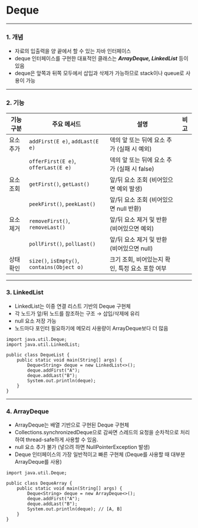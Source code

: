 # Deque
------

### 1. 개념
- 자료의 입출력을 양 끝에서 할 수 있는 자바 인터페이스
- deque 인터페이스를 구현한 대표적인 클래스는 ***ArrayDeque, LinkedList*** 등이 있음
- deque은 앞쪽과 뒤쪽 모두에서 삽입과 삭제가 가능하므로 stack이나 queue로 사용이 가능

---

### 2. 기능 

| 기능 구분       | 주요 메서드                        | 설명                                          | 비고                          |
| -------------- | --------------------------------- | --------------------------------------------- | ----------------------------- |
| 요소 추가      | `addFirst(E e)`, `addLast(E e)`   | 덱의 앞 또는 뒤에 요소 추가 (실패 시 예외)    |                               |
|                | `offerFirst(E e)`, `offerLast(E e)`| 덱의 앞 또는 뒤에 요소 추가 (실패 시 false)   |                               |
| 요소 조회      | `getFirst()`, `getLast()`          | 앞/뒤 요소 조회 (비어있으면 예외 발생)         |                               |
|                | `peekFirst()`, `peekLast()`        | 앞/뒤 요소 조회 (비어있으면 null 반환)         |                               |
| 요소 제거      | `removeFirst()`, `removeLast()`    | 앞/뒤 요소 제거 및 반환 (비어있으면 예외)       |                               |
|                | `pollFirst()`, `pollLast()`        | 앞/뒤 요소 제거 및 반환 (비어있으면 null)       |                               |
| 상태 확인     | `size()`, `isEmpty()`, `contains(Object o)` | 크기 조회, 비어있는지 확인, 특정 요소 포함 여부 |                               |

---

### 3. LinkedList 
- LinkedList는 이중 연결 리스트 기반의 Deque 구현체
- 각 노드가 앞/뒤 노드를 참조하는 구조 → 삽입/삭제에 유리
- null 요소 저장 가능
- 노드마다 포인터 필요하기에 메모리 사용량이 ArrayDeque보다 더 많음

```
import java.util.Deque;
import java.util.LinkedList;

public class DequeList {
    public static void main(String[] args) {
        Deque<String> deque = new LinkedList<>();
        deque.addFirst("A");
        deque.addLast("B");
        System.out.println(deque);
    }
}
```

---

### 4. ArrayDeque
- ArrayDeque는 배열 기반으로 구현된 Deque 구현체 
- Collections.synchronizedDeque으로 감싸면 스레드의 요청을 순차적으로 처리하여 thread-safe하게 사용할 수 있음.
- null 요소 추가 불가 (넣으려 하면 NullPointerException 발생)
- Deque 인터페이스의 가장 일반적이고 빠른 구현체 (Deque를 사용할 때 대부분 ArrayDeque를 사용)

```import java.util.ArrayDeque;
import java.util.Deque;

public class DequeArray {
    public static void main(String[] args) {
        Deque<String> deque = new ArrayDeque<>();
        deque.addFirst("A");
        deque.addLast("B");
        System.out.println(deque); // [A, B]
    }
}
```